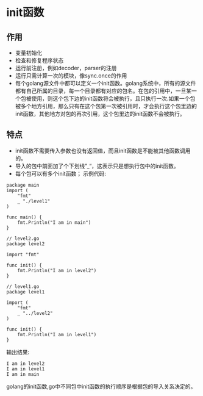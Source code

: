 # init函数

## 作用
* 变量初始化
* 检查和修复程序状态
* 运行前注册，例如decoder，parser的注册
* 运行只需计算一次的模块，像sync.once的作用
* 每个golang源文件中都可以定义一个init函数。golang系统中，所有的源文件都有自己所属的目录，每一个目录都有对应的包名。在包的引用中，一旦某一个包被使用，则这个包下边的init函数将会被执行，且只执行一次.如果一个包被多个地方引用，那么只有在这个包第一次被引用时，才会执行这个包里边的init函数，其他地方对包的再次引用，这个包里边的init函数不会被执行。
## 特点
* init函数不需要传入参数也没有返回值，而且init函数是不能被其他函数调用的。
* 导入的包中前面加了个下划线”_“，这表示只是想执行包中的init函数。
* 每个包可以有多个init函数；
示例代码:
```
package main  
import (
    "fmt"
    _ "./level1"
)

func main() {
    fmt.Println("I am in main")
}  
```

```
// level2.go  
package level2 

import "fmt"  

func init() {
    fmt.Println("I am in level2")
} 
```

```
// level1.go
package level1  

import (
    "fmt"
    _ "../level2"
)

func init() {
    fmt.Println("I am in level1")
}  
```
输出结果:
```
I am in level2
I am in level1
I am in main
```
golang的init函数,go中不同包中init函数的执行顺序是根据包的导入关系决定的。
